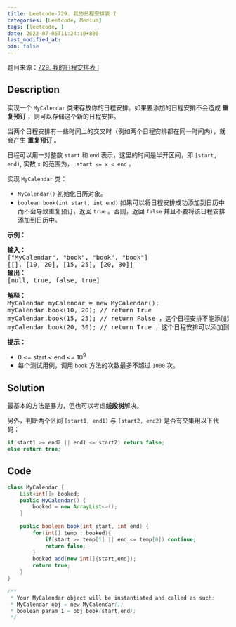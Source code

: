 ```yaml
---
title: Leetcode-729. 我的日程安排表 I
categories: [Leetcode, Medium]
tags: [leetcode, ]
date: 2022-07-05T11:24:10+800
last_modified_at: 
pin: false
---
```


题目来源：[729. 我的日程安排表 I](https://leetcode.cn/problems/my-calendar-i/)

## Description

实现一个 `MyCalendar` 类来存放你的日程安排。如果要添加的日程安排不会造成 **重复预订** ，则可以存储这个新的日程安排。

当两个日程安排有一些时间上的交叉时（例如两个日程安排都在同一时间内），就会产生 **重复预订** 。

日程可以用一对整数 `start` 和 `end` 表示，这里的时间是半开区间，即 `[start, end)`, 实数 `x` 的范围为，  `start <= x < end` 。

实现 `MyCalendar` 类：

- `MyCalendar()` 初始化日历对象。
- `boolean book(int start, int end)` 如果可以将日程安排成功添加到日历中而不会导致重复预订，返回 `true` 。否则，返回 `false` 并且不要将该日程安排添加到日历中。


**示例：**

<pre>
<strong>输入：</strong>
["MyCalendar", "book", "book", "book"]
[[], [10, 20], [15, 25], [20, 30]]
<strong>输出：</strong>
[null, true, false, true]

<strong>解释：</strong>
MyCalendar myCalendar = new MyCalendar();
myCalendar.book(10, 20); // return True
myCalendar.book(15, 25); // return False ，这个日程安排不能添加到日历中，因为时间 15 已经被另一个日程安排预订了。
myCalendar.book(20, 30); // return True ，这个日程安排可以添加到日历中，因为第一个日程安排预订的每个时间都小于 20 ，且不包含时间 20 。
</pre>


**提示：**

- 0 <= start < end <= 10<sup>9</sup>
- 每个测试用例，调用 `book` 方法的次数最多不超过 `1000` 次。


## Solution

最基本的方法是暴力，但也可以考虑**线段树**解决。

另外，判断两个区间 `[start1, end1)` 与 `[start2, end2)` 是否有交集用以下代码：

```java
if(start1 >= end2 || end1 <= start2) return false;
else return true;
```

## Code
```java
class MyCalendar {
    List<int[]> booked;
    public MyCalendar() {
        booked = new ArrayList<>();
    }
    
    public boolean book(int start, int end) {
        for(int[] temp : booked){
            if(start >= temp[1] || end <= temp[0]) continue;
            return false;
        }
        booked.add(new int[]{start,end});
        return true;
    }
}

/**
 * Your MyCalendar object will be instantiated and called as such:
 * MyCalendar obj = new MyCalendar();
 * boolean param_1 = obj.book(start,end);
 */
```
